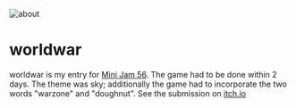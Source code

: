 ![about](img.png)
# worldwar
worldwar is my entry for [Mini Jam 56](https://itch.io/jam/mini-jam-56-sky).
The game had to be done within 2 days. The theme was sky; additionally the game had to incorporate the two words "warzone" and "doughnut". See the submission on [itch.io](https://daniellanner.itch.io/worldwar)

